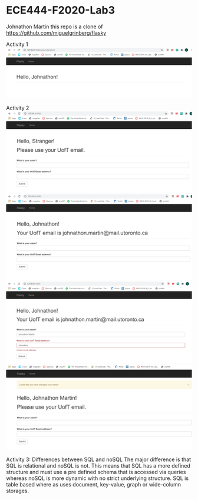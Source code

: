# ECE444-F2020-Lab3
Johnathon Martin
 this repo is a clone of
https://github.com/miguelgrinberg/flasky

Activity 1 
![Alt text](Images/activity_1.png)

Activity 2
![Alt text](Images/activity_2_1.png)
![Alt text](Images/activity_2_2.png)
![Alt text](Images/activity_2_3.png)
![Alt text](Images/activity_2_4.png)

Activity 3: Differences between SQL and noSQL
The major difference is that SQL is relational and noSQL is not.  This means that SQL has a more defined structure
and must use a pre defined schema that is accessed via queries whereas noSQL is more dynamic with no strict underlying structure.  SQL is table based
where as uses document, key-value, graph or wide-column storages.

